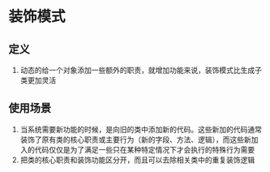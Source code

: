 # 装饰模式
## 定义
1. 动态的给一个对象添加一些额外的职责，就增加功能来说，装饰模式比生成子类更加灵活
## 使用场景
1. 当系统需要新功能的时候，是向旧的类中添加新的代码。这些新加的代码通常装饰了原有类的核心职责或主要行为（新的字段、方法、逻辑），而这些新加入的代码仅仅是为了满足一些只在某种特定情况下才会执行的特殊行为需要
2. 把类的核心职责和装饰功能区分开，而且可以去除相关类中的重复装饰逻辑